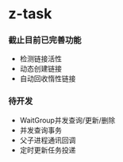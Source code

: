 # z-task
### 截止目前已完善功能
* 检测链接活性
* 动态创建链接
* 自动回收惰性链接

### 待开发
* WaitGroup并发查询/更新/删除
* 并发查询事务
* 父子进程通讯回调
* 定时更新任务投递